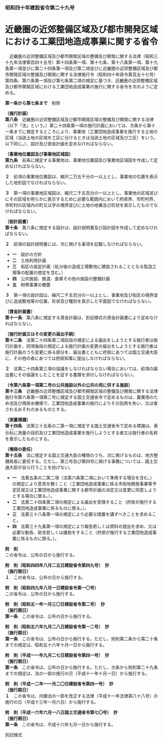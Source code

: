 ### 昭和四十年建設省令第二十九号  
# 近畿圏の近郊整備区域及び都市開発区域における工業団地造成事業に関する省令  
　近畿圏の近郊整備区域及び都市開発区域の整備及び開発に関する法律（昭和三十九年法律第百四十五号）第十四条第一項、第十七条、第十八条第一項、第十九条第一項並びに第二十四条第一項及び第二項並びに近畿圏の近郊整備区域及び都市開発区域の整備及び開発に関する法律施行令（昭和四十年政令第百五十七号）第四条、第六条第一項及び第七条第二項の規定に基づき、近畿圏の近郊整備区域及び都市開発区域における工業団地造成事業の施行に関する省令を次のように定める。  
  
**第一条から第七条まで**　削除  
  
**（施行計画）**  
**第八条**　近畿圏の近郊整備区域及び都市開発区域の整備及び開発に関する法律（以下「法」という。）第二十四条第一項の施行計画においては、次条から第十一条までに規定するところにより、事業地（工業団地造成事業を施行する土地の区域（当該土地の区域を工区に分けるときは当該土地の区域及び工区）をいう。以下同じ。）、設計及び資金計画を定めなければならない。  
  
**（事業地位置図及び事業地区域図）**  
**第九条**　前条に規定する事業地は、事業地位置図及び事業地区域図を作成して定めなければならない。  
  
**２**　前項の事業地位置図は、縮尺二万五千分の一以上とし、事業地の位置を表示した地形図でなければならない。  
  
**３**　第一項の事業地区域図は、縮尺二千五百分の一以上とし、事業地の区域並びにその区域を明らかに表示するために必要な範囲内において府県界、市町村界、市町村の区域内の町又は字の境界並びに土地の地番及び形状を表示したものでなければならない。  
  
**（設計図書）**  
**第十条**　第八条に規定する設計は、設計説明書及び設計図を作成して定めなければならない。  
  
**２**　前項の設計説明書には、次に掲げる事項を記載しなければならない。  
* **一**　設計の方針  
* **二**　土地利用計画  
* **三**　街区の設定計画（処分後の造成工場敷地に建設されることとなる製造工場等の配置の想定を含む。）  
* **四**　公共施設、鉄道、倉庫その他の施設の整備計画  
* **五**　附帯事業の概要  
  
**３**　第一項の設計図は、縮尺二千五百分の一以上とし、事業地及び街区の境界並びに造成敷地等の位置、形状及び種別を表示した平面図でなければならない。  
  
**（資金計画書）**  
**第十一条**　第八条に規定する資金計画は、別記様式の資金計画書により定めなければならない。  
  
**（施行計画又はその変更の届出手続）**  
**第十二条**　法第二十四条第二項前段の規定による届出をしようとする施行者は施行計画を、同項後段の規定による施行計画の変更の届出をしようとする施行者は施行計画のうち変更に係る部分を、届出書とともに府県にあつては国土交通大臣に、その他の者にあつては府県知事に提出しなければならない。  
  
**２**　法第二十四条第三項の協議をしなければならない場合においては、前項の届出書にその協議をしたことを証する書類を添付しなければならない。  
  
**（令第六条第一項第二号の公共施設以外の公共の用に供する施設）**  
**第十三条**　近畿圏の近郊整備区域及び都市開発区域の整備及び開発に関する法律施行令第六条第一項第二号に規定する国土交通省令で定めるものは、農業用のため池及び用排水機場で、工業団地造成事業の施行によりその効用を失い、又は害されるおそれのあるものとする。  
  
**（測量標識）**  
**第十四条**　法第三十五条の二第一項に規定する国土交通省令で定める標識は、表示<ruby>杭<rt>ぐい</rt></ruby>に測量の目的及び工業団地造成事業を施行しようとする者又は施行者の名称を表示したものとする。  
  
**（権限の委任）**  
**第十五条**　法に規定する国土交通大臣の権限のうち、次に掲げるものは、地方整備局長に委任する。ただし、第三号及び第四号に掲げる事務については、国土交通大臣が自ら行うことを妨げない。  
* **一**　法第五条の二第二項（法第六条第二項において準用する場合を含む。）の規定により意見を聴くこと（工業団地造成事業に係る市街地開発事業等予定区域又は工業団地造成事業に関する都市計画の決定又は変更に同意しようとする場合に限る。）。  
* **二**　法第二十四条第二項の規定による届出を受理すること（府県が施行する工業団地造成事業に係るものに限る。）。  
* **三**　法第三十八条第一項の規定により必要な措置を講ずべきことを求めること。  
* **四**　法第三十九条第一項の規定により報告若しくは資料の提出を求め、又は必要な勧告、助言若しくは援助をすること（府県が施行する工業団地造成事業に係るものに限る。）。  
  
**附　則**  
この省令は、公布の日から施行する。  
  
**附　則（昭和四四年八月二五日建設省令第四九号）　抄**  
**（施行期日）**  
**１**　この省令は、公布の日から施行する。  
  
**附　則（昭和四九年八月一日建設省令第一〇号）**  
この省令は、公布の日から施行する。  
  
**附　則（昭和五一年一月三〇日建設省令第二号）　抄**  
**（施行期日）**  
**第一条**　この省令は、公布の日から施行する。  
  
**附　則（昭和五六年九月二八日建設省令第一二号）　抄**  
**（施行期日）**  
**第一条**　この省令は、公布の日から施行する。ただし、附則第二条から第二十条までの規定は、昭和五十六年十月一日から施行する。  
  
**附　則（平成一一年九月二七日建設省令第四一号）　抄**  
**（施行期日）**  
**第一条**　この省令は、公布の日から施行する。ただし、次条から附則第二十九条までの規定は、法の一部の施行の日（平成十一年十月一日）から施行する。  
  
**附　則（平成一二年一一月二〇日建設省令第四一号）　抄**  
**（施行期日）**  
**１**　この省令は、内閣法の一部を改正する法律（平成十一年法律第八十八号）の施行の日（平成十三年一月六日）から施行する。  
  
**附　則（平成一六年六月一八日国土交通省令第七〇号）　抄**  
**（施行期日）**  
**第一条**　この省令は、平成十六年七月一日から施行する。  
  
別記様式
          
        